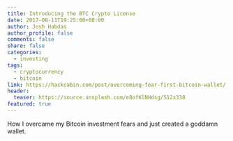```yaml
---
title: Introducing the BTC Crypto License
date: 2017-08-11T19:25:00+08:00
author: Josh Habdas
author_profile: false
comments: false
share: false
categories:
  - investing
tags:
  - cryptocurrency
  - bitcoin
link: https://hackcabin.com/post/overcoming-fear-first-bitcoin-wallet/
header:
  teaser: https://source.unsplash.com/e8ofKlNHdsg/512x338
featured: true
---
```


How I overcame my Bitcoin investment fears and just created a goddamn wallet.
